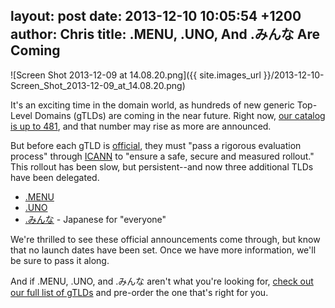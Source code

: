 layout: post
date: 2013-12-10 10:05:54 +1200
author: Chris
title: .MENU, .UNO, And .みんな Are Coming
----

![Screen Shot 2013-12-09 at 14.08.20.png]({{ site.images_url }}/2013-12-10-Screen_Shot_2013-12-09_at_14.08.20.png)

<!-- excerpt -->

It's an exciting time in the domain world, as hundreds of new generic Top-Level Domains (gTLDs) are coming in the near future. Right now, [our catalog is up to 481](https://iwantmyname.com/domains/new-gtld-domain-extensions), and that number may rise as more are announced. 

But before each gTLD is [official](http://newgtlds.icann.org/en/program-status/delegated-strings), they must "pass a rigorous evaluation process" through [ICANN](http://newgtlds.icann.org/en/) to "ensure a safe, secure and measured rollout." This rollout has been slow, but persistent--and now three additional TLDs have been delegated. 

<!-- /excerpt -->

+ [.MENU](https://iwantmyname.com/domains/dot-menu)
+ [.UNO](https://iwantmyname.com/domains/dot-uno)
+ [.みんな](https://iwantmyname.com/domains/dot-みんな) - Japanese for "everyone"

We're thrilled to see these official announcements come through, but know that no launch dates have been set. Once we have more information, we'll be sure to pass it along.

And if .MENU, .UNO, and .みんな aren't what you're looking for, [check out our full list of gTLDs](https://iwantmyname.com/domains/new-gtld-domain-extensions) and pre-order the one that's right for you.
